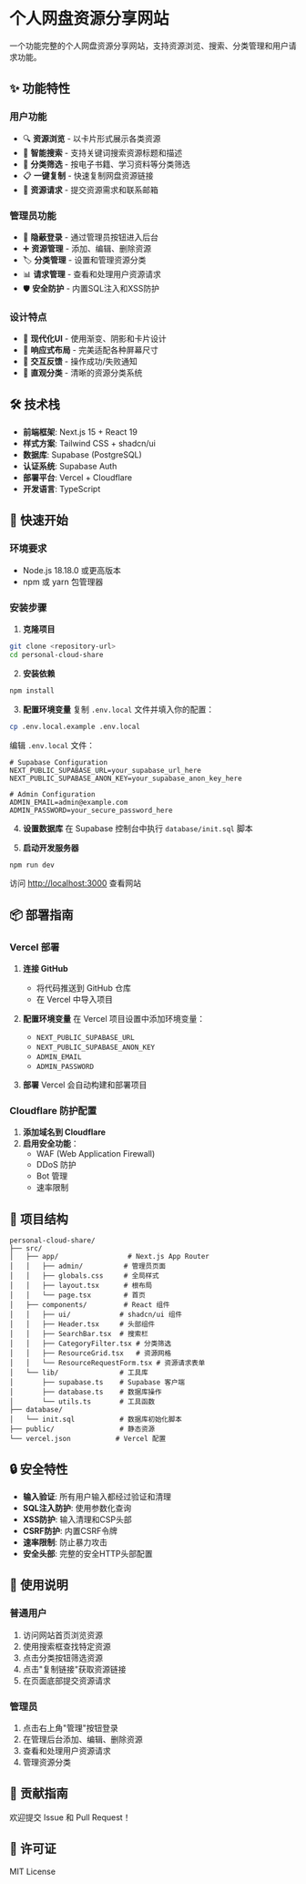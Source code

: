 # 个人网盘资源分享网站

一个功能完整的个人网盘资源分享网站，支持资源浏览、搜索、分类管理和用户请求功能。

## ✨ 功能特性

### 用户功能
- 🔍 **资源浏览** - 以卡片形式展示各类资源
- 🔎 **智能搜索** - 支持关键词搜索资源标题和描述
- 📂 **分类筛选** - 按电子书籍、学习资料等分类筛选
- 📋 **一键复制** - 快速复制网盘资源链接
- 📝 **资源请求** - 提交资源需求和联系邮箱

### 管理员功能
- 🔐 **隐蔽登录** - 通过管理员按钮进入后台
- ➕ **资源管理** - 添加、编辑、删除资源
- 🏷️ **分类管理** - 设置和管理资源分类
- 📊 **请求管理** - 查看和处理用户资源请求
- 🛡️ **安全防护** - 内置SQL注入和XSS防护

### 设计特点
- 🎨 **现代化UI** - 使用渐变、阴影和卡片设计
- 📱 **响应式布局** - 完美适配各种屏幕尺寸
- 🔔 **交互反馈** - 操作成功/失败通知
- 🎯 **直观分类** - 清晰的资源分类系统

## 🛠️ 技术栈

- **前端框架**: Next.js 15 + React 19
- **样式方案**: Tailwind CSS + shadcn/ui
- **数据库**: Supabase (PostgreSQL)
- **认证系统**: Supabase Auth
- **部署平台**: Vercel + Cloudflare
- **开发语言**: TypeScript

## 🚀 快速开始

### 环境要求
- Node.js 18.18.0 或更高版本
- npm 或 yarn 包管理器

### 安装步骤

1. **克隆项目**
```bash
git clone <repository-url>
cd personal-cloud-share
```

2. **安装依赖**
```bash
npm install
```

3. **配置环境变量**
复制 `.env.local` 文件并填入你的配置：
```bash
cp .env.local.example .env.local
```

编辑 `.env.local` 文件：
```env
# Supabase Configuration
NEXT_PUBLIC_SUPABASE_URL=your_supabase_url_here
NEXT_PUBLIC_SUPABASE_ANON_KEY=your_supabase_anon_key_here

# Admin Configuration
ADMIN_EMAIL=admin@example.com
ADMIN_PASSWORD=your_secure_password_here
```

4. **设置数据库**
在 Supabase 控制台中执行 `database/init.sql` 脚本

5. **启动开发服务器**
```bash
npm run dev
```

访问 [http://localhost:3000](http://localhost:3000) 查看网站

## 📦 部署指南

### Vercel 部署

1. **连接 GitHub**
   - 将代码推送到 GitHub 仓库
   - 在 Vercel 中导入项目

2. **配置环境变量**
   在 Vercel 项目设置中添加环境变量：
   - `NEXT_PUBLIC_SUPABASE_URL`
   - `NEXT_PUBLIC_SUPABASE_ANON_KEY`
   - `ADMIN_EMAIL`
   - `ADMIN_PASSWORD`

3. **部署**
   Vercel 会自动构建和部署项目

### Cloudflare 防护配置

1. **添加域名到 Cloudflare**
2. **启用安全功能**：
   - WAF (Web Application Firewall)
   - DDoS 防护
   - Bot 管理
   - 速率限制

## 🔧 项目结构

```
personal-cloud-share/
├── src/
│   ├── app/                 # Next.js App Router
│   │   ├── admin/          # 管理员页面
│   │   ├── globals.css     # 全局样式
│   │   ├── layout.tsx      # 根布局
│   │   └── page.tsx        # 首页
│   ├── components/         # React 组件
│   │   ├── ui/            # shadcn/ui 组件
│   │   ├── Header.tsx     # 头部组件
│   │   ├── SearchBar.tsx  # 搜索栏
│   │   ├── CategoryFilter.tsx # 分类筛选
│   │   ├── ResourceGrid.tsx   # 资源网格
│   │   └── ResourceRequestForm.tsx # 资源请求表单
│   └── lib/               # 工具库
│       ├── supabase.ts    # Supabase 客户端
│       ├── database.ts    # 数据库操作
│       └── utils.ts       # 工具函数
├── database/
│   └── init.sql           # 数据库初始化脚本
├── public/                # 静态资源
└── vercel.json           # Vercel 配置
```

## 🔒 安全特性

- **输入验证**: 所有用户输入都经过验证和清理
- **SQL注入防护**: 使用参数化查询
- **XSS防护**: 输入清理和CSP头部
- **CSRF防护**: 内置CSRF令牌
- **速率限制**: 防止暴力攻击
- **安全头部**: 完整的安全HTTP头部配置

## 📝 使用说明

### 普通用户
1. 访问网站首页浏览资源
2. 使用搜索框查找特定资源
3. 点击分类按钮筛选资源
4. 点击"复制链接"获取资源链接
5. 在页面底部提交资源请求

### 管理员
1. 点击右上角"管理"按钮登录
2. 在管理后台添加、编辑、删除资源
3. 查看和处理用户资源请求
4. 管理资源分类

## 🤝 贡献指南

欢迎提交 Issue 和 Pull Request！

## 📄 许可证

MIT License
